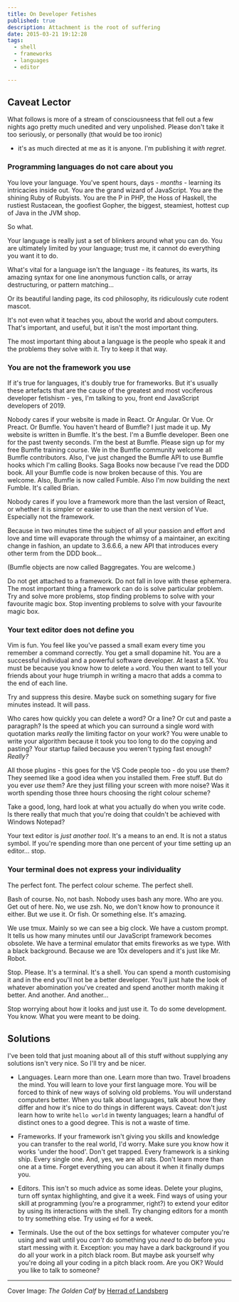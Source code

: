 ```yaml
---
title: On Developer Fetishes
published: true
description: Attachment is the root of suffering
date: 2015-03-21 19:12:28
tags:
  - shell
  - frameworks
  - languages
  - editor

---
```


## Caveat Lector

What follows is more of a stream of consciousneess that fell out a
few nights ago pretty much unedited and very unpolished. Please
don't take it too seriously, or personally (that would be too ironic)
-  it's as much directed at me as it is anyone. I'm publishing it
_with regret_.

### Programming languages do not care about you

You love your language. You've spent hours, days - _months_ -
learning its intricacies inside out. You are the grand wizard of
JavaScript. You are the shining Ruby of Rubyists. You are the P in
PHP, the Hoss of Haskell, the rustiest Rustacean, the goofiest
Gopher, the biggest, steamiest, hottest cup of Java in the JVM shop.

So what.

Your language is really just a set of blinkers around what you can
do. You are ultimately limited by your language; trust me, it cannot
do everything you want it to do.

What's vital for a language isn't the language - its features, its
warts, its amazing syntax for one line anonymous function calls,
or array destructuring, or pattern matching...

Or its beautiful landing page, its cod philosophy, its ridiculously
cute rodent mascot.

It's not even what it teaches you, about the world and about
computers. That's important, and useful, but it isn't the most
important thing.

The most important thing about a language is the people who speak
it and the problems they solve with it. Try to keep it that way.

### You are not the framework you use

If it's true for languages, it's doubly true for frameworks. But
it's usually these artefacts that are the cause of the greatest and
most vociferous developer fetishism - yes, I'm talking to you, front
end JavaScript developers of 2019.

Nobody cares if your website is made in React. Or Angular. Or Vue.
Or Preact. Or Bumfle. You haven't heard of Bumfle? I just made it
up. My website is written in Bumfle. It's the best. I'm a Bumfle
developer. Been one for the past twenty seconds. I'm the best at
Bumfle. Please sign up for my free Bumfle training course. We in
the Bumfle community welcome all Bumfle contributors. Also, I've
just changed the Bumfle API to use Bumfle hooks which I'm calling
Books. Saga Books now because I've read the DDD book. All your
Bumfle code is now broken because of this. You are welcome. Also,
Bumfle is now called Fumble. Also I'm now building the next Fumble.
It's called Brian.

Nobody cares if you love a framework more than the last version of
React, or whether it is simpler or easier to use than the next
version of Vue. Especially not the framework.

Because in two minutes time the subject of all your passion and
effort and love and time will evaporate through the whimsy of a
maintainer, an exciting change in fashion, an update to 3.6.6.6, a
new API that introduces every other term from the DDD book...

(Bumfle objects are now called Baggregates. You are welcome.)

Do not get attached to a framework. Do not fall in love with these
ephemera. The most important thing a framework can do is solve
particular problem. Try and solve more problems, stop finding
problems to solve with your favourite magic box. Stop inventing
problems to solve with your favourite magic box.

### Your text editor does not define you

Vim is fun. You feel like you've passed a small exam every time you
remember a command correctly. You get a small dopamine hit. You are
a successful individual and a powerful software developer. At least
a 5X. You must be because you know how to `d`elete `a` `w`ord. You
then want to tell your friends about your huge triumph in writing
a macro that adds a comma to the end of each line.

Try and suppress this desire. Maybe suck on something sugary for
five minutes instead. It will pass.

Who cares how quickly you can delete a word? Or a line? Or cut and
paste a paragraph? Is the speed at which you can surround a single
word with quotation marks _really_ the limiting factor on your work?
You were unable to write your algorithm because it took you too
long to do the copying and pasting? Your startup failed because you
weren't typing fast enough? _Really?_

All those plugins - this goes for the VS Code people too - do you
use them? They seemed like a good idea when you installed them.
Free stuff. But do you ever _use_ them? Are they just filling your
screen with more noise? Was it worth spending those three hours
choosing the right colour scheme?

Take a good, long, hard look at what you actually do when you write
code. Is there really that much that you're doing that couldn't be
achieved with Windows Notepad?

Your text editor is _just another tool_. It's a means to an end.
It is not a status symbol. If you're spending more than one percent
of your time setting up an editor... stop.

### Your terminal does not express your individuality

The perfect font. The perfect colour scheme. The perfect shell.

Bash of course. No, not bash. Nobody uses bash any more. Who are
you. Get out of here. No, we use zsh. No, we don't know how to
pronounce it either. But we use it. Or fish. Or something else.
It's amazing.

We use tmux. Mainly so we can see a big clock. We have a custom
prompt. It tells us how many minutes until our JavaScript framework
becomes obsolete. We have a terminal emulator that emits fireworks
as we type. With a black background. Because we are 10x developers
and it's just like Mr. Robot.

Stop. Please. It's a terminal. It's a shell. You can spend a month
customising it and in the end you'll not be a better developer.
You'll just hate the look of whatever abomination you've created
and spend another month making it better. And another. And another...

Stop worrying about how it looks and just use it. To do some
development. You know. What you were meant to be doing.

## Solutions

I've been told that just moaning about all of this stuff without
supplying any solutions isn't very nice. So I'll try and be nicer.

- Languages. Learn more than one. Learn more than two. Travel
broadens the mind. You will learn to love your first language more.
You will be forced to think of new ways of solving old problems.
You will understand computers better. When you talk about languages,
talk about how they differ and how it's nice to do things in different
ways. Caveat: don't just learn how to write `hello world` in twenty
languages; learn a handful of distinct ones to a good degree. This
is not a waste of time.

- Frameworks. If your framework isn't giving you skills and knowledge
you can transfer to the real world, I'd worry. Make sure you know
how it works 'under the hood'. Don't get trapped. Every framework
is a sinking ship. Every single one. And, yes, we are all rats.
Don't learn more than one at a time. Forget everything you can about
it when it finally dumps you.

- Editors. This isn't so much advice as some ideas. Delete your
plugins, turn off syntax highlighting, and give it a week. Find
ways of using your skill at programming (you're a programmer, right?)
to extend your editor by using its interactions with the shell. Try
changing editors for a month to try something else. Try using `ed`
for a week.

- Terminals. Use the out of the box settings for whatever computer
you're using and wait until you _can't_ do something you _need_ to
do before you start messing with it. Exception: you may have a dark
background if you do all your work in a pitch black room. But maybe
ask yourself why you're doing all your coding in a pitch black room.
Are you OK? Would you like to talk to someone?

---

Cover Image: _The Golden Calf_ by [Herrad of Landsberg](https://en.wikipedia.org/wiki/Herrad_of_Landsberg)